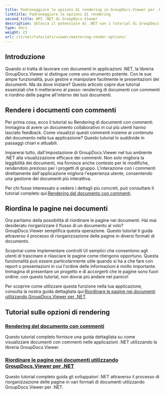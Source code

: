 ```yaml
---
title: Padroneggiare le opzioni di rendering in GroupDocs.Viewer per .NET
linktitle: Padroneggiare le opzioni di rendering
second_title: API .NET di GroupDocs.Viewer
description: Sblocca il potenziale di .NET con i tutorial di GroupDocs.Viewer. Impara a eseguire il rendering di documenti, gestire commenti e riordinare pagine senza sforzo.
type: docs
weight: 23
url: /it/net/tutorials/viewer/mastering-render-options/
---
```

## Introduzione

Quando si tratta di lavorare con documenti in applicazioni .NET, la libreria GroupDocs.Viewer si distingue come uno strumento potente. Con le sue ampie funzionalità, puoi gestire e manipolare facilmente le presentazioni dei documenti. Ma da dove iniziare? Questo articolo copre due tutorial essenziali che ti metteranno al passo: rendering di documenti con commenti e riordino delle pagine all'interno dei tuoi documenti.

## Rendere i documenti con commenti

Per prima cosa, ecco il tutorial su Rendering di documenti con commenti. Immagina di avere un documento collaborativo in cui più utenti hanno lasciato feedback. Come visualizzi questi commenti insieme al contenuto del documento nella tua applicazione? Questo tutorial lo suddivide in passaggi chiari e attuabili.

Imparerai tutto, dall'impostazione di GroupDocs.Viewer nel tuo ambiente .NET alla visualizzazione efficace dei commenti. Non solo migliora la leggibilità dei documenti, ma fornisce anche contesto per le modifiche, rendendolo prezioso per i progetti di gruppo. L'interazione con i commenti direttamente dall'applicazione migliora l'esperienza utente, consentendo una gestione dei documenti più interattiva.

 Per chi fosse interessato a vedere i dettagli più concreti, può consultare il tutorial completo qui:[Rendering del documento con commenti](./rendering-document-comments/).

## Riordina le pagine nei documenti

Ora parliamo della possibilità di riordinare le pagine nei documenti. Hai mai desiderato riorganizzare il flusso di un documento al volo? GroupDocs.Viewer semplifica questa operazione. Questo tutorial ti guida attraverso il processo di riorganizzazione delle pagine in diversi formati di documento.

Scoprirai come implementare controlli UI semplici che consentono agli utenti di trascinare e rilasciare le pagine come ritengono opportuno. Questa funzionalità può essere particolarmente utile quando si ha a che fare con report o presentazioni in cui l'ordine delle informazioni è molto importante. Immagina di presentare un progetto e di accorgerti che le pagine sono fuori ordine: con questo tutorial, non dovrai più andare nel panico!

 Per scoprire come utilizzare questa funzione nella tua applicazione, consulta la nostra guida dettagliata qui:[Riordinare le pagine nei documenti utilizzando GroupDocs.Viewer per .NET](./reordering-pages-in-document/).

## Tutorial sulle opzioni di rendering
### [Rendering del documento con commenti](./rendering-document-comments/)
Questo tutorial completo fornisce una guida dettagliata su come visualizzare documenti con commenti nelle applicazioni .NET utilizzando la libreria GroupDocs.Viewer.
### [Riordinare le pagine nei documenti utilizzando GroupDocs.Viewer per .NET](./reordering-pages-in-document/)
Questo tutorial completo guida gli sviluppatori .NET attraverso il processo di riorganizzazione delle pagine in vari formati di documenti utilizzando GroupDocs.Viewer per .NET.
